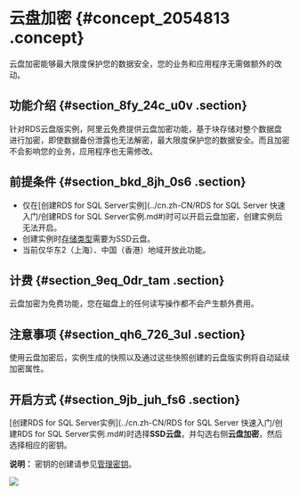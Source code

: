 # 云盘加密 {#concept_2054813 .concept}

云盘加密能够最大限度保护您的数据安全，您的业务和应用程序无需做额外的改动。

## 功能介绍 {#section_8fy_24c_u0v .section}

针对RDS云盘版实例，阿里云免费提供云盘加密功能，基于块存储对整个数据盘进行加密，即使数据备份泄露也无法解密，最大限度保护您的数据安全。而且加密不会影响您的业务，应用程序也无需修改。

## 前提条件 {#section_bkd_8jh_0s6 .section}

-   仅在[创建RDS for SQL Server实例](../cn.zh-CN/RDS for SQL Server 快速入门/创建RDS for SQL Server实例.md#)时可以开启云盘加密，创建实例后无法开启。
-   创建实例时[存储类型](../cn.zh-CN/云数据库RDS简介/存储类型.md#)需要为SSD云盘。
-   当前仅华东2（上海）、中国（香港）地域开放此功能。

## 计费 {#section_9eq_0dr_tam .section}

云盘加密为免费功能，您在磁盘上的任何读写操作都不会产生额外费用。

## 注意事项 {#section_qh6_726_3ul .section}

使用云盘加密后，实例生成的快照以及通过这些快照创建的云盘版实例将自动延续加密属性。

## 开启方式 {#section_9jb_juh_fs6 .section}

[创建RDS for SQL Server实例](../cn.zh-CN/RDS for SQL Server 快速入门/创建RDS for SQL Server实例.md#)时选择**SSD云盘**，并勾选右侧**云盘加密**，然后选择相应的密钥。

**说明：** 密钥的创建请参见[管理密钥](https://help.aliyun.com/document_detail/108805.html)。

![](http://static-aliyun-doc.oss-cn-hangzhou.aliyuncs.com/assets/img/7814/156766785559199_zh-CN.png)


